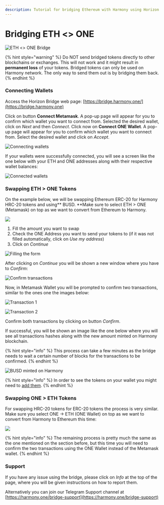 ```yaml
---
description: Tutorial for bridging Ethereum with Harmony using Horizon
---
```


# Bridging ETH <> ONE

![ETH <> ONE Bridge](https://gblobscdn.gitbook.com/assets%2F-LlEOlYqEG\_GKuO5Rehq%2F-MJgEiGq78hcZcouJrFL%2F-MJgLib1cRoa7KET4yfZ%2Fhorizon-introduction.png?alt=media\&token=9163efad-0884-4aa2-b31c-442576c4f9a0)

{% hint style="warning" %}
Do NOT send bridged tokens directly to other blockchains or exchanges. This will not work and it might result in **permanent loss** of your tokens. Bridged tokens can only be used on Harmony network. The only way to send them out is by bridging them back.
{% endhint %}

### Connecting Wallets

Access the Horizon Bridge web page: [https://bridge.harmony.one/](https://bridge.harmony.one)

Click on button **Connect Metamask**. A pop-up page will appear for you to confirm which wallet you want to connect from. Selected the desired wallet, click on _Next_ and then _Connect_. Click now on **Connect ONE Wallet**. A pop-up page will appear for you to confirm which wallet you want to connect from. Select the desired wallet and click on _Accept_.

![Connecting wallets](../../.gitbook/assets/horizon-connect-wallets.png)

If your wallets were successfully connected, you will see a screen like the one below with your ETH and ONE addresses along with their respective wallet balances:

![Connected wallets](../../.gitbook/assets/horizon-wallets-connected.png)

### Swapping ETH > ONE Tokens

On the example below, we will be swapping Ethereum ERC-20 for Harmony HRC-20 tokens and using** BUSD. **Make sure to select ETH > ONE (Metamask) on top as we want to convert from Ethereum to Harmony.

![](../../.gitbook/assets/eth-one.png)

1. Fill the amount you want to swap
2. Check the ONE Address you want to send your tokens to (if it was not filled automatically, click on _Use my address_)
3. Click on _Continue_

![Filling the form](../../.gitbook/assets/swap-busd-filling.png)

After clicking on _Continue_ you will be shown a new window where you have to _Confirm_:

![Confirm transactions](../../.gitbook/assets/horizon-confirm.png)

Now, in Metamask Wallet you will be prompted to confirm two transactions, similar to the ones one the images below:

![Transaction 1](../../.gitbook/assets/horizon-txfee1.png)

![Transaction 2](../../.gitbook/assets/horizon-txfee2.png)

Confirm both transactions by clicking on button _Confirm_.

If successful, you will be shown an image like the one below where you will see all transactions hashes along with the new amount minted on Harmony blockchain.

{% hint style="info" %}
This process can take a few minutes as the bridge needs to wait a certain number of blocks for the transactions to be confirmed.
{% endhint %}

![BUSD minted on Harmony](../../.gitbook/assets/horizon-swap-done.png)

{% hint style="info" %}
In order to see the tokens on your wallet you might need to [add them](adding-tokens.md).
{% endhint %}

### Swapping ONE > ETH Tokens

For swapping HRC-20 tokens for ERC-20 tokens the process is very similar. Make sure you select ONE -> ETH (ONE Wallet) on top as we want to convert from Harmony to Ethereum this time:

![](../../.gitbook/assets/one-eth.png)

{% hint style="info" %}
The remaining process is pretty much the same as the one mentioned on the section before, but this time you will need to confirm the two transactions using the ONE Wallet instead of the Metamask wallet.
{% endhint %}

### Support

If you have any issue using the bridge, please click on _Info_ at the top of the page, where you will be given instructions on how to report them.

Alternatively you can join our Telegram Support channel at [https://harmony.one/bridge-support](https://harmony.one/bridge-support)
